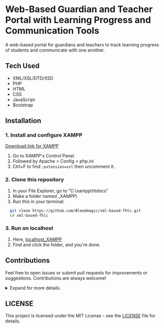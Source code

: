 # Web-Based Guardian and Teacher Portal with Learning Progress and Communication Tools

A web-based portal for guardians and teachers to track learning progress of students and communicate with one another.

## Tech Used

- XML/XSL/DTD/XSD
- PHP
- HTML
- CSS
- JavaScript
- Bootstrap

## Installation

### 1. Install and configure XAMPP

[Download link for XAMPP](https://www.apachefriends.org/download.html)

  1. Go to XAMPP's Control Panel.
  2. Followed by Apache > Config > php.ini
  3. Ctrl+F to find `;extension=xsl` then uncomment it.

### 2. Clone this repository

  1. In your File Explorer, go to "C:\xampp\htdocs"
  2. Make a folder named _XAMPP\
  3. Run this in your terminal:

  ```bash
    git clone https://github.com/Bleedmagic/xml-based-fhlc.git
    cd xml-based-fhlc
  ```

### 3. Run on localhost

  1. Here, [localhost_XAMPP](http://localhost/_XAMPP/)
  2. Find and click the folder, and you're done.

## Contributions

Feel free to open issues or submit pull requests for improvements or suggestions. Contributions are always welcome!

<details>

<summary>Expand for more details.</summary>

### How to Contribute (Step-by-Step)

#### Setting Up Git

  Install Git: <https://git-scm.com/download/win>

#### Clone the Repository

  `git clone https://github.com/Bleedmagic/xml-based-fhlc.git`

  `cd xml-based-fhlc`

#### If Branches Are Already Established

  `git fetch`

  `git checkout feat-facade`

#### If Not, Create a New Branch

  Ensure you're on the latest main branch:

  `git checkout main`

  `git pull origin main`

  Make a branch, and give it a descriptive name based on your task:

  `git checkout -b feat-username-task`


#### Make Your Changes

- Edit the files you need.
- Save your work often.
- Avoid editing files others are working on unless necessary.

#### Add and Commit Your Changes

  `git add .`

  `git commit -m "Add: your change description"`

#### Pull Latest Changes from Main (Optional but Recommended)

  Before pushing, update your branch:

  `git pull origin main`

#### Push Your Branch to GitHub

  `git push --set-upstream origin feat-username-task` (Necessary for first time)

  `git push` or `git pull` afterward

#### Open a Pull Request

- Go to the repository on GitHub.
- Click the "Pull Requests" tab.
- Click "New Pull Request" and compare your branch with main.
- Add a clear title and description of your changes.
- Submit the pull request.

#### Wait for Review & Merge

- Another team member (or the team lead) will review and approve.
- Once approved, it’ll be merged into main.

#### To Update Branch (If Needed)

  `git checkout main`

  `git pull origin main`

  `git checkout your-feature-branch`

  `git merge main`

---

### Additional Stuff

  <details>

  <summary>Here are some answers to some questions.</summary>

#### **Note**

  Your local repo is the copy of the project on your own computer.

  A remote is a shared copy that lives online (e.g. <https://github.com/yourname/project.git>) and allows you and your team to collaborate.

  `git push origin main`

- "Push my local main branch to the origin remote (usually GitHub)."

  `git pull origin main`

- "Fetch and merge the latest changes from the remote main branch into my local one."

  ---

#### **Pushing a New Branch to Remote**

  `git push -u origin your-branch-name`

  ---

#### **Syncing main After Merging on GitHub**

  After merging on the GitHub website:

  ```bash
    git checkout main
    git pull origin main             # Sync your local main with remote
  ```

  ---

#### **If You Switch to a Branch But Don’t Commit**

  ```bash
    git restore .
    git clean -fd
  ```

  ---

#### **Deleting a Branch**

  ```bash
  git branch -d branchname             # Delete local branch
  git push origin -d branchname        # Delete remote branch
  ```

  ---

#### **Keeping main Updated While Working on Other Branches**

  ```bash
  git checkout main
  git pull origin main                 # Update local main
  git checkout your-branch-name
  git merge main                       # Merge updated main into your branch
  git push origin your-branch-name
  ```

  `git rebase main` (Alternative to merge)

##### **Warning**

  When using rebase, especially in team environments, be careful to avoid rewriting shared history.

  ---

#### **Keeping Your Branch Updated with Remote main**

  ```bash
  git checkout your-branch-name
  git fetch origin
  git merge origin/main                # OR: git rebase origin/main
  git push origin your-branch-name
  ```

  ---

#### **Stashing Changes**

  ```bash
  git stash                            # Save uncommitted changes
  git stash pop                        # Reapply stashed changes

  # Additional for Stash Management

  git stash list
  git stash drop
  ```

  ---

#### **Undo all uncommitted changes in the whole project**

  `git restore .`

#### **Undo staged changes but keep edits in working directory**

  `git reset`

#### **Optional Safety Net**

  `git branch backup-main main`

#### **Others**

  ```bash
  git fetch origin             # Get latest remote changes (no merge)

  git status             # Check current branch and changes
  ```

  </details>

### Guidelines

- Make small, focused commits.
- Use clear, descriptive commit messages.
- Never push directly to main.
- Communicate if you're editing shared files.
- If unsure about Git commands, ask or check the included cheat sheet.

</details>

## LICENSE

This project is licensed under the MIT License - see the [LICENSE](LICENSE) file for details.
